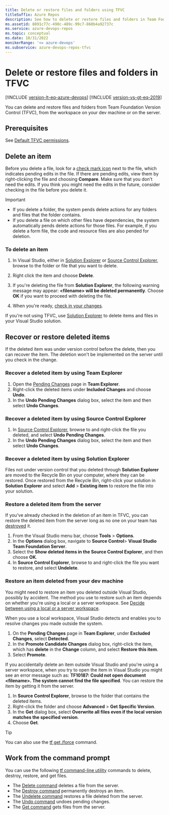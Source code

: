 ```yaml
---
title: Delete or restore files and folders using TFVC 
titleSuffix: Azure Repos
description: See how to delete or restore files and folders in Team Foundation Version Control (TFVC).
ms.assetid: 8891c77c-490c-489c-99c7-860b4a92737c
ms.service: azure-devops-repos
ms.topic: conceptual
ms.date: 10/31/2022
monikerRange: '<= azure-devops'
ms.subservice: azure-devops-repos-tfvc
---
```



# Delete or restore files and folders in TFVC

[!INCLUDE [version-lt-eq-azure-devops](../../includes/version-lt-eq-azure-devops.md)]
[!INCLUDE [version-vs-gt-eq-2019](../../includes/version-vs-gt-eq-2019.md)]

You can delete and restore files and folders from Team Foundation Version Control (TFVC), from the workspace on your dev machine or on the server.

## Prerequisites

See [Default TFVC permissions](../../organizations/security/default-tfvc-permissions.md).

## Delete an item

Before you delete a file, look for a [check mark icon](media/delete-restore-files-folders/check.png) next to the file, which indicates pending edits in the file. If there are pending edits, view them by right-clicking the file and choosing **Compare**. Make sure that you don't need the edits. If you think you might need the edits in the future, consider checking in the file before you delete it.

> [!IMPORTANT]
> - If you delete a folder, the system pends delete actions for any folders and files that the folder contains.
> - If you delete a file on which other files have dependencies, the system automatically pends delete actions for those files. For example, if you delete a form file, the code and resource files are also pended for deletion.

### To delete an item

1. In Visual Studio, either in [Solution Explorer](develop-code-manage-pending-changes.md) or [Source Control Explorer](use-source-control-explorer-manage-files-under-version-control.md), browse to the folder or file that you want to delete.

1. Right click the item and choose **Delete**.

1. If you're deleting the file from **Solution Explorer**, the following warning message may appear: **\<filename> will be deleted permanently**. Choose **OK** if you want to proceed with deleting the file.

1. When you're ready, [check in your changes](check-your-work-team-codebase.md).

If you're not using TFVC, use [Solution Explorer](/visualstudio/ide/solutions-and-projects-in-visual-studio#solution-explorer) to delete items and files in your Visual Studio solution.

## Recover or restore deleted items

If the deleted item was under version control before the delete, then you can recover the item. The deletion won't be implemented on the server until you check in the change.

### Recover a deleted item by using Team Explorer

1. Open the [Pending Changes](develop-code-manage-pending-changes.md) page in **Team Explorer**.
1. Right-click the deleted items under **Included Changes** and choose **Undo**.
1. In the **Undo Pending Changes** dialog box, select the item and then select **Undo Changes**.

### Recover a deleted item by using Source Control Explorer

1. In [Source Control Explorer](use-source-control-explorer-manage-files-under-version-control.md), browse to and right-click the file you deleted, and select **Undo Pending Changes**.
1. In the **Undo Pending Changes** dialog box, select the item and then select **Undo Changes**.

### Recover a deleted item by using Solution Explorer

Files not under version control that you deleted through **Solution Explorer** are moved to the Recycle Bin on your computer, where they can be restored. Once restored from the Recycle Bin, right-click your solution in **Solution Explorer** and select **Add** > **Existing item** to restore the file into your solution.

### Restore a deleted item from the server

If you've already checked in the deletion of an item in TFVC, you can restore the deleted item from the server long as no one on your team has [destroyed](destroy-command-team-foundation-version-control.md) it.

1. From the Visual Studio menu bar, choose **Tools** > **Options**.
1. In the **Options** dialog box, navigate to **Source Control**> **Visual Studio Team Foundation Server**.
1. Select the **Show deleted items in the Source Control Explorer**, and then choose **OK**.
1. In **Source Control Explorer**, browse to and right-click the file you want to restore, and select **Undelete**.

### Restore an item deleted from your dev machine

You might need to restore an item you deleted outside Visual Studio, possibly by accident. The method you use to restore such an item depends on whether you're using a local or a server workspace. See [Decide between using a local or a server workspace](decide-between-using-local-server-workspace.md).

When you use a local workspace, Visual Studio detects and enables you to resolve changes you made outside the system.

1. On the **Pending Changes** page in **Team Explorer**, under **Excluded Changes**, select **Detected**.
1. In the **Promote Candidate Changes** dialog box, right-click the item, which has **delete** in the **Change** column, and select **Restore this item**.
1. Select **Promote**.

If you accidentally delete an item outside Visual Studio and you're using a server workspace, when you try to open the item in Visual Studio you might see an error message such as: **TF10187: Could not open document \<filename>. The system cannot find the file specified**. You can restore the item by getting it from the server.

1. In **Source Control Explorer**, browse to the folder that contains the deleted items.
1. Right-click the folder and choose **Advanced** > **Get Specific Version**.
1. In the **Get** dialog box, select **Overwrite all files even if the local version matches the specified version**.
1. Choose **Get**.

> [!TIP]
> You can also use the [tf get /force](get-command.md) command.

## Work from the command prompt

You can use the following [tf command-line utility](use-team-foundation-version-control-commands.md) commands to delete, destroy, restore, and get files.

- The [Delete command](delete-command-team-foundation-version-control.md) deletes a file from the server.
- The [Destroy command](destroy-command-team-foundation-version-control.md) permanently destroys an item.
- The [Undelete command](undelete-command.md) restores a file deleted from the server.
- The [Undo command](undo-command.md) undoes pending changes.
- The [Get command](get-command.md) gets files from the server.
